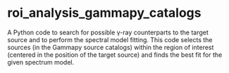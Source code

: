 # roi_analysis_gammapy_catalogs
A Python code to search for possible γ-ray counterparts to the target source and to perform the spectral model fitting. This code selects the sources (in the Gammapy source catalogs) within the region of interest (centered in the position of the target source) and finds the best fit for the given spectrum model.
